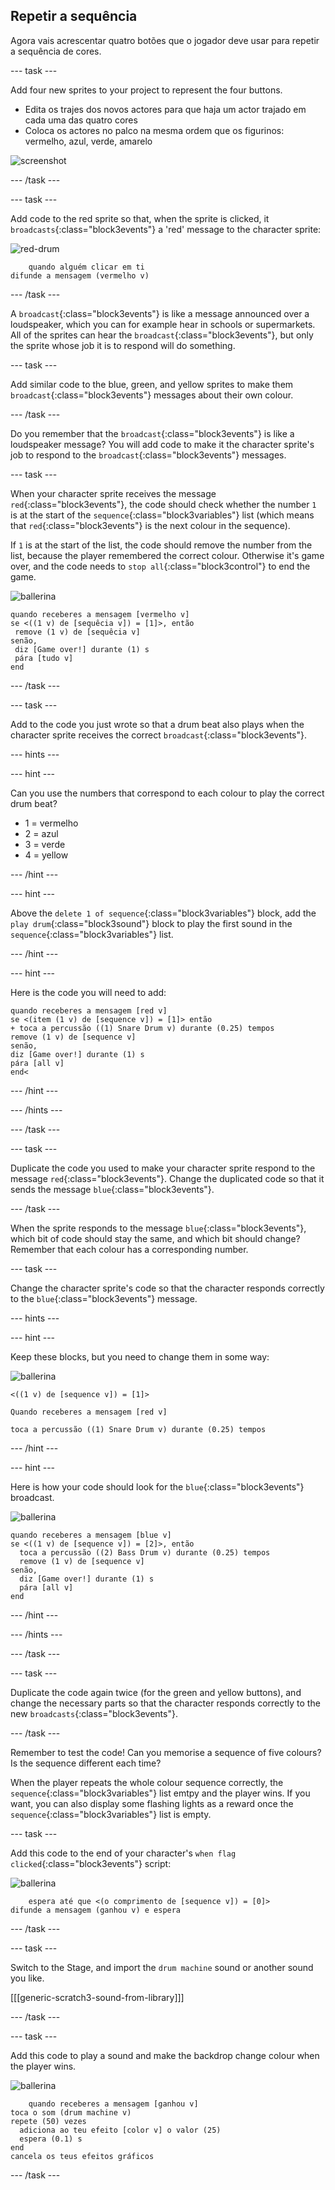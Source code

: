 ## Repetir a sequência

Agora vais acrescentar quatro botões que o jogador deve usar para repetir a sequência de cores.

\--- task \---

Add four new sprites to your project to represent the four buttons.

+ Edita os trajes dos novos actores para que haja um actor trajado em cada uma das quatro cores
+ Coloca os actores no palco na mesma ordem que os figurinos: vermelho, azul, verde, amarelo

![screenshot](images/colour-drums.png)

\--- /task \---

\--- task \---

Add code to the red sprite so that, when the sprite is clicked, it `broadcasts`{:class="block3events"} a 'red' message to the character sprite:

![red-drum](images/red_drum.png)

```blocks3
    quando alguém clicar em ti
difunde a mensagem (vermelho v)
```

\--- /task \---

A `broadcast`{:class="block3events"} is like a message announced over a loudspeaker, which you can for example hear in schools or supermarkets. All of the sprites can hear the `broadcast`{:class="block3events"}, but only the sprite whose job it is to respond will do something.

\--- task \---

Add similar code to the blue, green, and yellow sprites to make them `broadcast`{:class="block3events"} messages about their own colour.

\--- /task \---

Do you remember that the `broadcast`{:class="block3events"} is like a loudspeaker message? You will add code to make it the character sprite's job to respond to the `broadcast`{:class="block3events"} messages.

\--- task \---

When your character sprite receives the message `red`{:class="block3events"}, the code should check whether the number `1` is at the start of the `sequence`{:class="block3variables"} list (which means that `red`{:class="block3events"} is the next colour in the sequence).

If `1` is at the start of the list, the code should remove the number from the list, because the player remembered the correct colour. Otherwise it's game over, and the code needs to `stop all`{:class="block3control"} to end the game.

![ballerina](images/ballerina.png)

```blocks3
quando receberes a mensagem [vermelho v]
se <((1 v) de [sequêcia v]) = [1]>, então 
 remove (1 v) de [sequêcia v]
senão, 
 diz [Game over!] durante (1) s
 pára [tudo v]
end
```

\--- /task \---

\--- task \---

Add to the code you just wrote so that a drum beat also plays when the character sprite receives the correct `broadcast`{:class="block3events"}.

\--- hints \---

\--- hint \---

Can you use the numbers that correspond to each colour to play the correct drum beat?

+ 1 = vermelho
+ 2 = azul
+ 3 = verde
+ 4 = yellow

\--- /hint \---

\--- hint \---

Above the `delete 1 of sequence`{:class="block3variables"} block, add the `play drum`{:class="block3sound"} block to play the first sound in the `sequence`{:class="block3variables"} list.

\--- /hint \---

\--- hint \---

Here is the code you will need to add:

```blocks3
quando receberes a mensagem [red v]
se <(item (1 v) de [sequence v]) = [1]> então 
+ toca a percussão ((1) Snare Drum v) durante (0.25) tempos
remove (1 v) de [sequence v]
senão, 
diz [Game over!] durante (1) s
pára [all v]
end<
```

\--- /hint \---

\--- /hints \---

\--- /task \---

\--- task \---

Duplicate the code you used to make your character sprite respond to the message `red`{:class="block3events"}. Change the duplicated code so that it sends the message `blue`{:class="block3events"}.

\--- /task \---

When the sprite responds to the message `blue`{:class="block3events"}, which bit of code should stay the same, and which bit should change? Remember that each colour has a corresponding number.

\--- task \---

Change the character sprite's code so that the character responds correctly to the `blue`{:class="block3events"} message.

\--- hints \---

\--- hint \---

Keep these blocks, but you need to change them in some way:

![ballerina](images/ballerina.png)

```blocks3
<((1 v) de [sequence v]) = [1]>

Quando receberes a mensagem [red v]

toca a percussão ((1) Snare Drum v) durante (0.25) tempos
```

\--- /hint \---

\--- hint \---

Here is how your code should look for the `blue`{:class="block3events"} broadcast.

![ballerina](images/ballerina.png)

```blocks3
quando receberes a mensagem [blue v]
se <((1 v) de [sequence v]) = [2]>, então 
  toca a percussão ((2) Bass Drum v) durante (0.25) tempos
  remove (1 v) de [sequence v]
senão, 
  diz [Game over!] durante (1) s
  pára [all v]
end
```

\--- /hint \---

\--- /hints \---

\--- /task \---

\--- task \---

Duplicate the code again twice (for the green and yellow buttons), and change the necessary parts so that the character responds correctly to the new `broadcasts`{:class="block3events"}.

\--- /task \---

Remember to test the code! Can you memorise a sequence of five colours? Is the sequence different each time?

When the player repeats the whole colour sequence correctly, the `sequence`{:class="block3variables"} list emtpy and the player wins. If you want, you can also display some flashing lights as a reward once the `sequence`{:class="block3variables"} list is empty.

\--- task \---

Add this code to the end of your character's `when flag clicked`{:class="block3events"} script:

![ballerina](images/ballerina.png)

```blocks3
    espera até que <(o comprimento de [sequence v]) = [0]>
difunde a mensagem (ganhou v) e espera
```

\--- /task \---

\--- task \---

Switch to the Stage, and import the `drum machine` sound or another sound you like.

[[[generic-scratch3-sound-from-library]]]

\--- /task \---

\--- task \---

Add this code to play a sound and make the backdrop change colour when the player wins.

![ballerina](images/stage.png)

```blocks3
    quando receberes a mensagem [ganhou v]
toca o som (drum machine v)
repete (50) vezes 
  adiciona ao teu efeito [color v] o valor (25)
  espera (0.1) s
end
cancela os teus efeitos gráficos
```

\--- /task \---